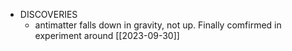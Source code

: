 
  * DISCOVERIES
    * antimatter falls down in gravity, not up. Finally comfirmed in experiment around [[2023-09-30]]
